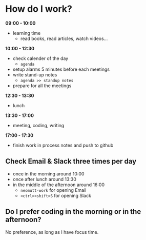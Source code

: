 # How do I work?


**09:00 - 10:00**

- learning time
    - read books, read articles, watch videos... 

**10:00 - 12:30**

- check calender of the day
    - `agenda`
- setup alarms 5 minutes before each meetings
- write stand-up notes
    - `agenda >> standup notes`
- prepare for all the meetings


**12:30 - 13:30**

- lunch

**13:30 - 17:00**

- meeting, coding, writing

**17:00 - 17:30**

- finish work in process notes and push to github

## Check Email & Slack three times per day

- once in the morning around 10:00
- once after lunch around 13:30
- in the middle of the afternoon around 16:00
    - `neomutt-work` for opening Email
    - `<ctrl><shift>S` for opening Slack

## Do I prefer coding in the morning or in the afternoon? 

No preference, as long as I have focus time. 
